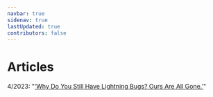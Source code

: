 ```yaml
---
navbar: true
sidenav: true
lastUpdated: true
contributors: false
---
```


<div class="home">

<h1 class="page-inner-title">Articles</h1>

<p>4/2023: "<a href="https://www.nytimes.com/2023/04/17/opinion/mosquitoes-lawns-pesticides.html">‘Why Do You Still Have Lightning Bugs? Ours Are All Gone.’</a>"</p>

</div>